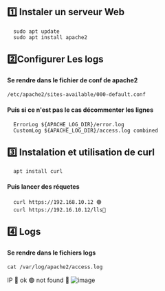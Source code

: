 ## 1️⃣ Instaler un serveur Web
      sudo apt update
      sudo apt install apache2
## 2️⃣Configurer Les logs
#### Se rendre dans le fichier de conf de apache2
    /etc/apache2/sites-available/000-default.conf
#### Puis si ce n'est pas le cas décommenter les lignes
      ErrorLog ${APACHE_LOG_DIR}/error.log
      CustomLog ${APACHE_LOG_DIR}/access.log combined
## 3️⃣ Instalation et utilisation de curl
      apt install curl
#### Puis lancer des réquetes
      curl https://192.168.10.12 🟢
      curl https://192.16.10.12/lls🔴
## 4️⃣ Logs
#### Se rendre dans le fichiers logs
    cat /var/log/apache2/access.log
IP 🔵
ok 🟢
not found 🔴
![image](https://github.com/user-attachments/assets/09de870b-5902-4ce5-9686-6d7f8b8c2dae)





















